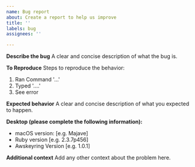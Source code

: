 ```yaml
---
name: Bug report
about: Create a report to help us improve
title: ''
labels: bug
assignees: ''

---
```


**Describe the bug**
A clear and concise description of what the bug is.

**To Reproduce**
Steps to reproduce the behavior:

1. Ran Command '...'
2. Typed '....'
3. See error

**Expected behavior**
A clear and concise description of what you expected to happen.

**Desktop (please complete the following information):**

- macOS version: [e.g. Majave]
- Ruby version [e.g. 2.3.7p456]
- Awskeyring Version [e.g. 1.0.1]

**Additional context**
Add any other context about the problem here.
